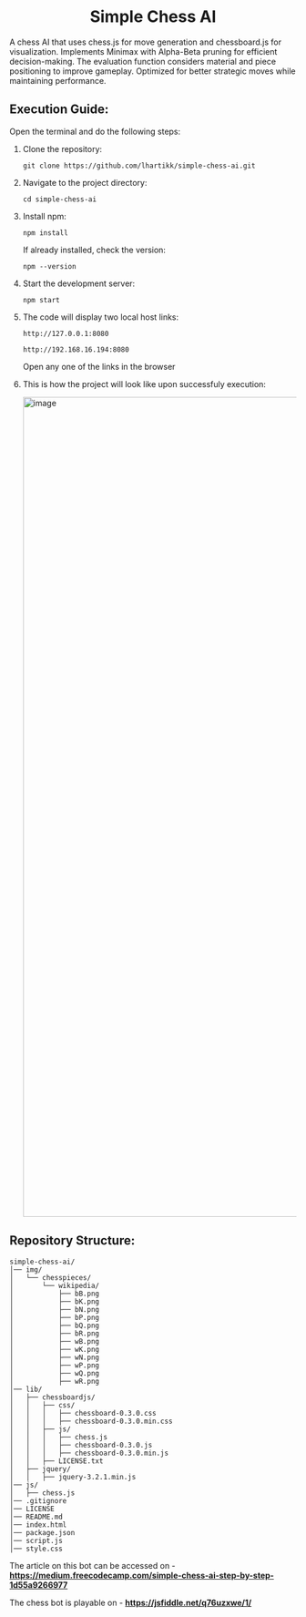 <h1 align="center">Simple Chess AI</h1>
A chess AI that uses chess.js for move generation and chessboard.js for visualization. Implements Minimax with Alpha-Beta pruning for efficient decision-making. The evaluation function considers material and piece positioning to improve gameplay. Optimized for better strategic moves while maintaining performance.

## Execution Guide:
Open the terminal and do the following steps:
1. Clone the repository:
   ```
   git clone https://github.com/lhartikk/simple-chess-ai.git
   ```

2. Navigate to the project directory:
   ```
   cd simple-chess-ai
   ```

3. Install npm:
   ```
   npm install
   ```
   If already installed, check the version:
   ```
   npm --version
   ```

4. Start the development server:
   ```
   npm start
   ```

5. The code will display two local host links:
   ```
   http://127.0.0.1:8080
   ```
   ```
   http://192.168.16.194:8080
   ```
   Open any one of the links in the browser

6. This is how the project will look like upon successfuly execution:
   
   <img width="1440" alt="image" src="https://github.com/user-attachments/assets/c97cd655-2d9c-44d8-b265-b8fc57d0d754" />

## Repository Structure:
```
simple-chess-ai/
│── img/
│   └── chesspieces/
│       └── wikipedia/
│           ├── bB.png
│           ├── bK.png
│           ├── bN.png
│           ├── bP.png
│           ├── bQ.png
│           ├── bR.png
│           ├── wB.png
│           ├── wK.png
│           ├── wN.png
│           ├── wP.png
│           ├── wQ.png
│           ├── wR.png
│── lib/
│   ├── chessboardjs/
│   │   ├── css/
│   │   │   ├── chessboard-0.3.0.css
│   │   │   ├── chessboard-0.3.0.min.css
│   │   ├── js/
│   │   │   ├── chess.js
│   │   │   ├── chessboard-0.3.0.js
│   │   │   ├── chessboard-0.3.0.min.js
│   │   ├── LICENSE.txt
│   ├── jquery/
│   │   ├── jquery-3.2.1.min.js
│── js/
│   ├── chess.js
│── .gitignore
│── LICENSE
│── README.md
│── index.html
│── package.json
│── script.js
│── style.css      
```


The article on this bot can be accessed on - **https://medium.freecodecamp.com/simple-chess-ai-step-by-step-1d55a9266977**

The chess bot is playable on - **https://jsfiddle.net/q76uzxwe/1/**
